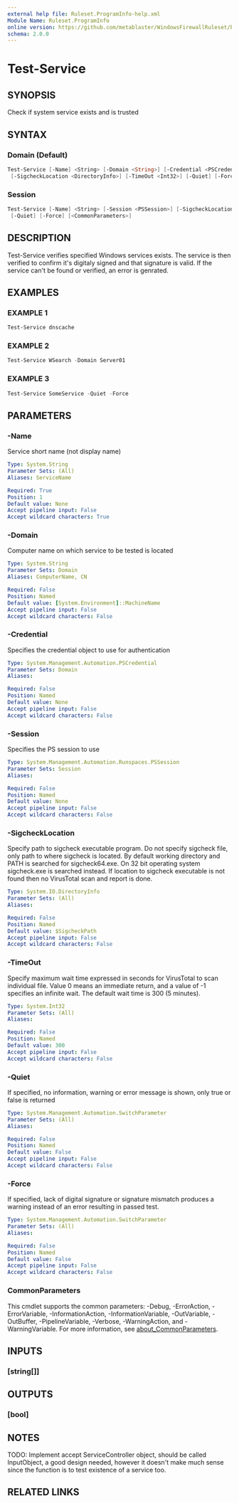 ```yaml
---
external help file: Ruleset.ProgramInfo-help.xml
Module Name: Ruleset.ProgramInfo
online version: https://github.com/metablaster/WindowsFirewallRuleset/blob/master/Modules/Ruleset.ProgramInfo/Help/en-US/Test-Service.md
schema: 2.0.0
---
```


# Test-Service

## SYNOPSIS

Check if system service exists and is trusted

## SYNTAX

### Domain (Default)

```powershell
Test-Service [-Name] <String> [-Domain <String>] [-Credential <PSCredential>]
 [-SigcheckLocation <DirectoryInfo>] [-TimeOut <Int32>] [-Quiet] [-Force] [<CommonParameters>]
```

### Session

```powershell
Test-Service [-Name] <String> [-Session <PSSession>] [-SigcheckLocation <DirectoryInfo>] [-TimeOut <Int32>]
 [-Quiet] [-Force] [<CommonParameters>]
```

## DESCRIPTION

Test-Service verifies specified Windows services exists.
The service is then verified to confirm it's digitaly signed and that signature is valid.
If the service can't be found or verified, an error is genrated.

## EXAMPLES

### EXAMPLE 1

```powershell
Test-Service dnscache
```

### EXAMPLE 2

```powershell
Test-Service WSearch -Domain Server01
```

### EXAMPLE 3

```powershell
Test-Service SomeService -Quiet -Force
```

## PARAMETERS

### -Name

Service short name (not display name)

```yaml
Type: System.String
Parameter Sets: (All)
Aliases: ServiceName

Required: True
Position: 1
Default value: None
Accept pipeline input: False
Accept wildcard characters: True
```

### -Domain

Computer name on which service to be tested is located

```yaml
Type: System.String
Parameter Sets: Domain
Aliases: ComputerName, CN

Required: False
Position: Named
Default value: [System.Environment]::MachineName
Accept pipeline input: False
Accept wildcard characters: False
```

### -Credential

Specifies the credential object to use for authentication

```yaml
Type: System.Management.Automation.PSCredential
Parameter Sets: Domain
Aliases:

Required: False
Position: Named
Default value: None
Accept pipeline input: False
Accept wildcard characters: False
```

### -Session

Specifies the PS session to use

```yaml
Type: System.Management.Automation.Runspaces.PSSession
Parameter Sets: Session
Aliases:

Required: False
Position: Named
Default value: None
Accept pipeline input: False
Accept wildcard characters: False
```

### -SigcheckLocation

Specify path to sigcheck executable program.
Do not specify sigcheck file, only path to where sigcheck is located.
By default working directory and PATH is searched for sigcheck64.exe.
On 32 bit operating system sigcheck.exe is searched instead.
If location to sigcheck executable is not found then no VirusTotal scan and report is done.

```yaml
Type: System.IO.DirectoryInfo
Parameter Sets: (All)
Aliases:

Required: False
Position: Named
Default value: $SigcheckPath
Accept pipeline input: False
Accept wildcard characters: False
```

### -TimeOut

Specify maximum wait time expressed in seconds for VirusTotal to scan individual file.
Value 0 means an immediate return, and a value of -1 specifies an infinite wait.
The default wait time is 300 (5 minutes).

```yaml
Type: System.Int32
Parameter Sets: (All)
Aliases:

Required: False
Position: Named
Default value: 300
Accept pipeline input: False
Accept wildcard characters: False
```

### -Quiet

If specified, no information, warning or error message is shown, only true or false is returned

```yaml
Type: System.Management.Automation.SwitchParameter
Parameter Sets: (All)
Aliases:

Required: False
Position: Named
Default value: False
Accept pipeline input: False
Accept wildcard characters: False
```

### -Force

If specified, lack of digital signature or signature mismatch produces a warning
instead of an error resulting in passed test.

```yaml
Type: System.Management.Automation.SwitchParameter
Parameter Sets: (All)
Aliases:

Required: False
Position: Named
Default value: False
Accept pipeline input: False
Accept wildcard characters: False
```

### CommonParameters

This cmdlet supports the common parameters: -Debug, -ErrorAction, -ErrorVariable, -InformationAction, -InformationVariable, -OutVariable, -OutBuffer, -PipelineVariable, -Verbose, -WarningAction, and -WarningVariable. For more information, see [about_CommonParameters](http://go.microsoft.com/fwlink/?LinkID=113216).

## INPUTS

### [string[]]

## OUTPUTS

### [bool]

## NOTES

TODO: Implement accept ServiceController object, should be called InputObject, a good design needed,
however it doesn't make much sense since the function is to test existence of a service too.

## RELATED LINKS
